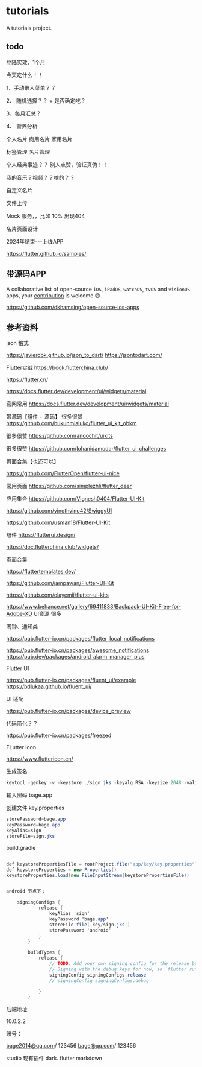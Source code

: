 # tutorials

A tutorials project.

## todo
登陆实效、1个月

今天吃什么！！

1、手动录入菜单？？

2、 随机选择？？ + 是否确定吃？

3、每月汇总？

4、 营养分析

个人名片
商用名片
家用名片

标签管理
名片管理


个人经典事迹？？ 别人点赞，验证真伪！！

我的音乐？视频？？啥的？？

自定义名片

文件上传

Mock 服务，，比如 10% 出现404

名片页面设计



2024年结束---上线APP

https://flutter.github.io/samples/



## 带源码APP

A collaborative list of open-source `iOS`, `iPadOS`, `watchOS`, `tvOS` and `visionOS` apps, your [contribution](https://github.com/dkhamsing/open-source-ios-apps/blob/master/.github/CONTRIBUTING.md) is welcome 😄

https://github.com/dkhamsing/open-source-ios-apps



## 参考资料

json 格式

https://javiercbk.github.io/json_to_dart/
https://jsontodart.com/

Flutter实战 https://book.flutterchina.club/

https://flutter.cn/

https://docs.flutter.dev/development/ui/widgets/material

官网常用
https://docs.flutter.dev/development/ui/widgets/material

带源码【组件 + 源码】
很多很赞
https://github.com/bukunmialuko/flutter_ui_kit_obkm

很多很赞
https://github.com/anoochit/uikits

很多很赞
https://github.com/lohanidamodar/flutter_ui_challenges

页面合集【也还可以】

https://github.com/FlutterOpen/flutter-ui-nice

常用页面
https://github.com/simplezhli/flutter_deer

应用集合
https://github.com/Vignesh0404/Flutter-UI-Kit

https://github.com/vinothvino42/SwiggyUI

https://github.com/usman18/Flutter-UI-Kit

组件
https://flutterui.design/

https://doc.flutterchina.club/widgets/



页面合集


https://fluttertemplates.dev/

https://github.com/iampawan/Flutter-UI-Kit

https://github.com/olayemii/flutter-ui-kits

https://www.behance.net/gallery/69411833/Backpack-UI-Kit-Free-for-Adobe-XD UI资源 很多



闹钟、通知类

https://pub.flutter-io.cn/packages/flutter_local_notifications

https://pub.flutter-io.cn/packages/awesome_notifications
https://pub.dev/packages/android_alarm_manager_plus


Flutter UI 

https://pub.flutter-io.cn/packages/fluent_ui/example
https://bdlukaa.github.io/fluent_ui/



UI 适配

https://pub.flutter-io.cn/packages/device_preview



代码简化？？

https://pub.flutter-io.cn/packages/freezed






FLutter Icon

https://www.fluttericon.cn/


生成签名
```csharp
keytool -genkey -v -keystore ./sign.jks -keyalg RSA -keysize 2048 -validity 10000 -alias sign
```

输入密码
bage.app

创建文件
key.properties
```csharp
storePassword=bage.app
keyPassword=bage.app
keyAlias=sign
storeFile=sign.jks
```

build.gradle
```csharp

def keystorePropertiesFile = rootProject.file("app/key/key.properties")
def keystoreProperties = new Properties()
keystoreProperties.load(new FileInputStream(keystorePropertiesFile))


android 节点下：

    signingConfigs {
            release {
                keyAlias 'sign'
                keyPassword 'bage.app'
                storeFile file('key/sign.jks')
                storePassword 'android'
            }
        }

        buildTypes {
            release {
                // TODO: Add your own signing config for the release build.
                // Signing with the debug keys for now, so `flutter run --release` works.
                signingConfig signingConfigs.release
                // signingConfig signingConfigs.debug

            }
        }

```



后端地址

10.0.2.2



账号：

bage2014@qq.com/ 123456
bage@qq.com/ 123456


studio 现有插件
dark. flutter  markdown

